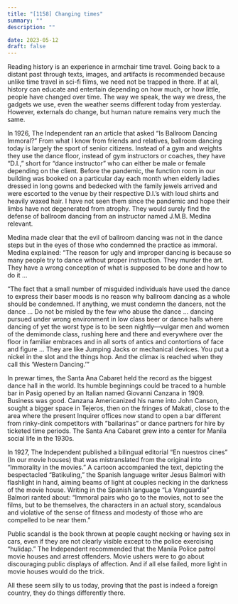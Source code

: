 ```yaml
---
title: "[1158] Changing times"
summary: ""
description: ""

date: 2023-05-12
draft: false
---
```


Reading history is an experience in armchair time travel. Going back to a distant past through texts, images, and artifacts is recommended because unlike time travel in sci-fi films, we need not be trapped in there. If at all, history can educate and entertain depending on how much, or how little, people have changed over time. The way we speak, the way we dress, the gadgets we use, even the weather seems different today from yesterday. However, externals do change, but human nature remains very much the same.

In 1926, The Independent ran an article that asked “Is Ballroom Dancing Immoral?” From what I know from friends and relatives, ballroom dancing today is largely the sport of senior citizens. Instead of a gym and weights they use the dance floor, instead of gym instructors or coaches, they have “D.I.,” short for “dance instructor” who can either be male or female depending on the client. Before the pandemic, the function room in our building was booked on a particular day each month when elderly ladies dressed in long gowns and bedecked with the family jewels arrived and were escorted to the venue by their respective D.I.’s with loud shirts and heavily waxed hair. I have not seen them since the pandemic and hope their limbs have not degenerated from atrophy. They would surely find the defense of ballroom dancing from an instructor named J.M.B. Medina relevant.

Medina made clear that the evil of ballroom dancing was not in the dance steps but in the eyes of those who condemned the practice as immoral. Medina explained: “The reason for ugly and improper dancing is because so many people try to dance without proper instruction. They murder the art. They have a wrong conception of what is supposed to be done and how to do it …

“The fact that a small number of misguided individuals have used the dance to express their baser moods is no reason why ballroom dancing as a whole should be condemned. If anything, we must condemn the dancers, not the dance … Do not be misled by the few who abuse the dance … dancing pursued under wrong environment in low class beer or dance halls where dancing of yet the worst type is to be seen nightly—vulgar men and women of the demimonde class, rushing here and there and everywhere over the floor in familiar embraces and in all sorts of antics and contortions of face and figure … They are like Jumping Jacks or mechanical devices. You put a nickel in the slot and the things hop. And the climax is reached when they call this ‘Western Dancing.’”

In prewar times, the Santa Ana Cabaret held the record as the biggest dance hall in the world. Its humble beginnings could be traced to a humble bar in Pasig opened by an Italian named Giovanni Canzana in 1909. Business was good. Canzana Americanized his name into John Canson, sought a bigger space in Tejeros, then on the fringes of Makati, close to the area where the present Inquirer offices now stand to open a bar different from rinky-dink competitors with ”bailarinas” or dance partners for hire by ticketed time periods. The Santa Ana Cabaret grew into a center for Manila social life in the 1930s.

In 1927, The Independent published a bilingual editorial “En nuestros cines” (In our movie houses) that was mistranslated from the original into “Immorality in the movies.” A cartoon accompanied the text, depicting the bespectacled “Batikuling,” the Spanish language writer Jesus Balmori with flashlight in hand, aiming beams of light at couples necking in the darkness of the movie house. Writing in the Spanish language “La Vanguardia” Balmori ranted about: “Immoral pairs who go to the movies, not to see the films, but to be themselves, the characters in an actual story, scandalous and violative of the sense of fitness and modesty of those who are compelled to be near them.”

Public scandal is the book thrown at people caught necking or having sex in cars, even if they are not clearly visible except to the police exercising “hulidap.” The Independent recommended that the Manila Police patrol movie houses and arrest offenders. Movie ushers were to go about discouraging public displays of affection. And if all else failed, more light in movie houses would do the trick.

All these seem silly to us today, proving that the past is indeed a foreign country, they do things differently there.
